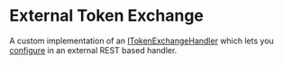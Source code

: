 # External Token Exchange  

A custom implementation of an [ITokenExchangeHandler](../src/TokenExchange.Contracts/ITokenExchangeHandler.cs) which lets you [configure](../src/GraphQLPlayTokenExchangeOnlyApp/appsettings.Development.TokenExchange.json) in an external REST based handler.  
